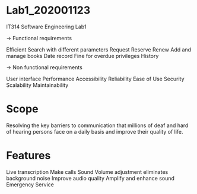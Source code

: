 # Lab1_202001123
IT314 Software Engineering Lab1

-> Functional requirements

Efficient Search with different parameters
Request
Reserve
Renew
Add and manage books
Date record
Fine for overdue
privileges
History





-> Non functional requirements

User interface
 Performance
 Accessibility
 Reliability
 Ease of Use
 Security
 Scalability
 Maintainability
 
 # Scope
 
 Resolving the key barriers to communication that millions of deaf and hard of hearing persons face on a daily basis and improve their quality of life.
 
 # Features
 
 Live transcription
Make calls
Sound Volume adjustment
eliminates background noise
Improve audio quality
Amplify and enhance sound
Emergency Service
